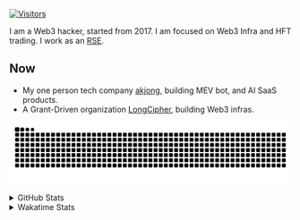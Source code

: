 <!-- markdownlint-disable MD041 MD010 MD033 -->
[![Visitors](https://api.visitorbadge.io/api/daily?path=Akagi201%2FAkagi201&label=Visitors%20Today&countColor=%2337d67a)](https://visitorbadge.io/status?path=Akagi201%2FAkagi201)

I am a Web3 hacker, started from 2017. I am focused on Web3 Infra and HFT trading.
I work as an [RSE](https://us-rse.org/about/what-is-an-rse/).

## Now

* My one person tech company [akjong](https://github.com/akjong), building MEV bot, and AI SaaS products.
* A Grant-Driven organization [LongCipher](https://github.com/longcipher), building Web3 infras.

[![github contribution grid snake animation](https://raw.githubusercontent.com/Akagi201/Akagi201/output/github-contribution-grid-snake.svg#gh-light-mode-only)](https://github.com/Akagi201)

<details>
<summary>GitHub Stats</summary>
  <a href="https://github.com/Akagi201"><img alt="Profile Detail" src="https://raw.githubusercontent.com/Akagi201/Akagi201/master/profile-summary-card-output/dracula/0-profile-details.svg" /></a>
  <a href="https://github.com/Akagi201"><img alt="Github Stats" src="https://raw.githubusercontent.com/Akagi201/Akagi201/master/profile-summary-card-output/dracula/3-stats.svg" /></a>
  <a href="https://github.com/Akagi201"><img alt="Lang By Commits" src="https://raw.githubusercontent.com/Akagi201/Akagi201/master/profile-summary-card-output/dracula/2-most-commit-language.svg" /></a>
</details>

<details>
<summary>Wakatime Stats</summary>
<br>

<!--START_SECTION:waka-->

```txt
From: 05 August 2025 - To: 12 August 2025

Total Time: 75 hrs 38 mins

sh                         27 hrs 50 mins  █████████▒░░░░░░░░░░░░░░░   36.81 %
Other                      19 hrs 16 mins  ██████▒░░░░░░░░░░░░░░░░░░   25.49 %
Markdown                   10 hrs 7 mins   ███▒░░░░░░░░░░░░░░░░░░░░░   13.38 %
Rust                       7 hrs 21 mins   ██▒░░░░░░░░░░░░░░░░░░░░░░   09.72 %
TOML                       5 hrs 47 mins   ██░░░░░░░░░░░░░░░░░░░░░░░   07.66 %
HTML                       1 hr 14 mins    ▒░░░░░░░░░░░░░░░░░░░░░░░░   01.63 %
Nushell                    1 hr 6 mins     ▒░░░░░░░░░░░░░░░░░░░░░░░░   01.47 %
Python                     35 mins         ▒░░░░░░░░░░░░░░░░░░░░░░░░   00.79 %
YAML                       30 mins         ▒░░░░░░░░░░░░░░░░░░░░░░░░   00.67 %
Bash                       24 mins         ░░░░░░░░░░░░░░░░░░░░░░░░░   00.55 %
```

<!--END_SECTION:waka-->

</details>
